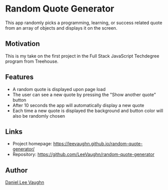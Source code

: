 # Random Quote Generator
This app randomly picks a programming, learning, or success related quote from an array of objects and displays it on the screen.

## Motivation
This is my take on the first project in the Full Stack JavaScript Techdegree program from Treehouse.

## Features
* A random quote is displayed upon page load
* The user can see a new quote by pressing the "Show another quote" button
* After 10 seconds the app will automatically display a new quote
* Each time a new quote is displayed the background and button color will also be randomly chosen

## Links
* Project homepage: https://leevaughn.github.io/random-quote-generator/
* Repository: https://github.com/LeeVaughn/random-quote-generator

## Author
[Daniel Lee Vaughn](https://github.com/LeeVaughn)
